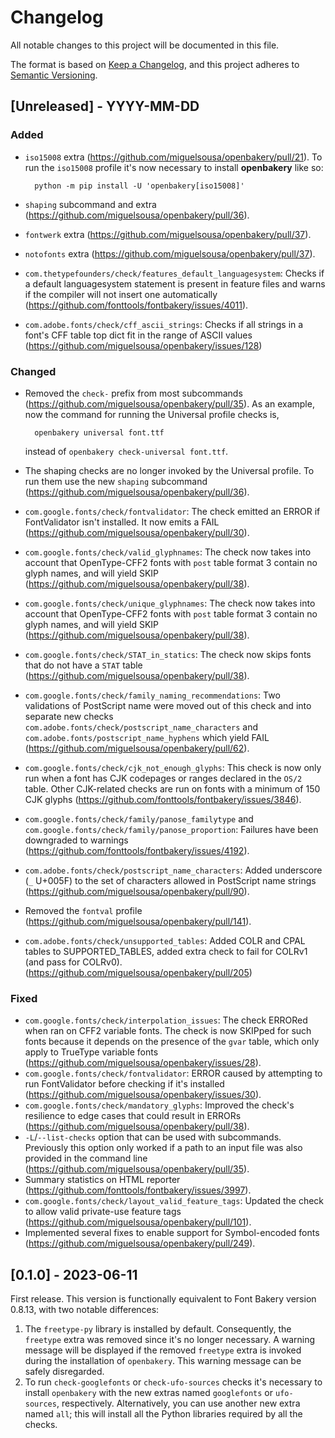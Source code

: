 # Changelog

All notable changes to this project will be documented in this file.

The format is based on [Keep a Changelog](https://keepachangelog.com/en/1.0.0/),
and this project adheres to [Semantic Versioning](https://semver.org/spec/v2.0.0.html).

## [Unreleased] - YYYY-MM-DD

### Added

- `iso15008` extra (https://github.com/miguelsousa/openbakery/pull/21). To run the `iso15008` profile it's now necessary to install **openbakery** like so:

        python -m pip install -U 'openbakery[iso15008]'

- `shaping` subcommand and extra (https://github.com/miguelsousa/openbakery/pull/36).
- `fontwerk` extra (https://github.com/miguelsousa/openbakery/pull/37).
- `notofonts` extra (https://github.com/miguelsousa/openbakery/pull/37).
- `com.thetypefounders/check/features_default_languagesystem`: Checks if a default languagesystem statement is present in feature files and warns if the compiler will not insert one automatically (https://github.com/fonttools/fontbakery/issues/4011).
- `com.adobe.fonts/check/cff_ascii_strings`: Checks if all strings in a font's CFF table top dict fit in the range of ASCII values (https://github.com/miguelsousa/openbakery/issues/128)

### Changed

- Removed the `check-` prefix from most subcommands (https://github.com/miguelsousa/openbakery/pull/35). As an example, now the command for running the Universal profile checks is,

        openbakery universal font.ttf

  instead of `openbakery check-universal font.ttf`.

- The shaping checks are no longer invoked by the Universal profile. To run them use the new `shaping` subcommand (https://github.com/miguelsousa/openbakery/pull/36).
- `com.google.fonts/check/fontvalidator`: The check emitted an ERROR if FontValidator isn't installed. It now emits a FAIL (https://github.com/miguelsousa/openbakery/pull/30).
- `com.google.fonts/check/valid_glyphnames`: The check now takes into account that OpenType-CFF2 fonts with `post` table format 3 contain no glyph names, and will yield SKIP (https://github.com/miguelsousa/openbakery/pull/38).
- `com.google.fonts/check/unique_glyphnames`: The check now takes into account that OpenType-CFF2 fonts with `post` table format 3 contain no glyph names, and will yield SKIP (https://github.com/miguelsousa/openbakery/pull/38).
- `com.google.fonts/check/STAT_in_statics`: The check now skips fonts that do not have a `STAT` table (https://github.com/miguelsousa/openbakery/pull/38).
- `com.google.fonts/check/family_naming_recommendations`: Two validations of PostScript name were moved out of this check and into separate new checks `com.adobe.fonts/check/postscript_name_characters` and `com.adobe.fonts/postscript_name_hyphens` which yield FAIL (https://github.com/miguelsousa/openbakery/pull/62).
- `com.google.fonts/check/cjk_not_enough_glyphs`: This check is now only run when a font has CJK codepages or ranges declared in the `OS/2` table. Other CJK-related checks are run on fonts with a minimum of 150 CJK glyphs (https://github.com/fonttools/fontbakery/issues/3846).
- `com.google.fonts/check/family/panose_familytype` and `com.google.fonts/check/family/panose_proportion`: Failures have been downgraded to warnings (https://github.com/fonttools/fontbakery/issues/4192).
- `com.adobe.fonts/check/postscript_name_characters`: Added underscore (`_` U+005F) to the set of characters allowed in PostScript name strings (https://github.com/miguelsousa/openbakery/pull/90).
- Removed the `fontval` profile (https://github.com/miguelsousa/openbakery/pull/141).
- `com.adobe.fonts/check/unsupported_tables`: Added COLR and CPAL tables to SUPPORTED_TABLES, added extra check to fail for COLRv1 (and pass for COLRv0). (https://github.com/miguelsousa/openbakery/pull/205)

### Fixed

- `com.google.fonts/check/interpolation_issues`: The check ERRORed when ran on CFF2 variable fonts. The check is now SKIPped for such fonts because it depends on the presence of the `gvar` table, which only apply to TrueType variable fonts (https://github.com/miguelsousa/openbakery/issues/28).
- `com.google.fonts/check/fontvalidator`: ERROR caused by attempting to run FontValidator before checking if it's installed (https://github.com/miguelsousa/openbakery/issues/30).
- `com.google.fonts/check/mandatory_glyphs`: Improved the check's resilience to edge cases that could result in ERRORs (https://github.com/miguelsousa/openbakery/pull/38).
- `-L`/`--list-checks` option that can be used with subcommands. Previously this option only worked if a path to an input file was also provided in the command line (https://github.com/miguelsousa/openbakery/pull/35).
- Summary statistics on HTML reporter (https://github.com/fonttools/fontbakery/issues/3997).
- `com.google.fonts/check/layout_valid_feature_tags`: Updated the check to allow valid private-use feature tags (https://github.com/miguelsousa/openbakery/pull/101).
- Implemented several fixes to enable support for Symbol-encoded fonts (https://github.com/miguelsousa/openbakery/pull/249).

## [0.1.0] - 2023-06-11

First release. This version is functionally equivalent to Font Bakery version 0.8.13, with two notable differences:

1. The `freetype-py` library is installed by default. Consequently, the `freetype` extra was removed since it's no longer necessary. A warning message will be displayed if the removed `freetype` extra is invoked during the installation of `openbakery`. This warning message can be safely disregarded.
2. To run `check-googlefonts` or `check-ufo-sources` checks it's necessary to install `openbakery` with the new extras named `googlefonts` or `ufo-sources`, respectively. Alternatively, you can use another new extra named `all`; this will install all the Python libraries required by all the checks.
